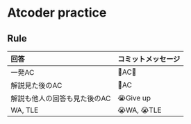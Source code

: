 # Atcoder practice

## Rule

| 回答 | コミットメッセージ|
|:---|:---|
|一発AC| 😤AC💯|
|解説見た後のAC| 😤AC|
|解説も他人の回答も見た後のAC|😭Give up|
|WA, TLE| 😭WA, 😭TLE|
